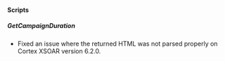 
#### Scripts
##### GetCampaignDuration
- Fixed an issue where the returned HTML was not parsed properly on Cortex XSOAR version 6.2.0.
